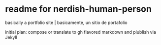 # readme for nerdish-human-person
basically a portfolio site  |  basicamente, un sitio de portafolio  

initial plan: compose or translate to gh flavored markdown and plublish via Jekyll  
